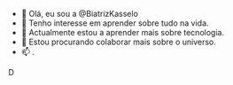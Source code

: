 - 👋 Olá, eu sou a @BiatrizKasselo
- 👀 Tenho interesse em aprender sobre tudo na vida.
- 🌱 Actualmente estou a aprender mais sobre tecnologia.
- 💞️ Estou procurando colaborar mais sobre o universo.
- 📫 .

<!---
BiatrizKasselo/BiatrizKasselo is a ✨ special ✨ repository because its `README.md` (this file) appears on your GitHub profile.
You can click the Preview link to take a look at your changes.
--->
D
